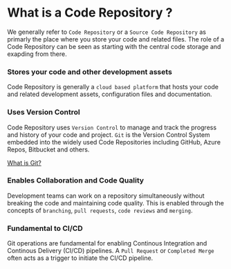 # What is a Code Repository ?

We generally refer to `Code Repository` or a `Source Code Repository` as primarly the place where you store your code and related files. The role of a Code Repository can be seen as starting with the central code storage and exapding from there.

### Stores your code and other development assets

Code Repository is generally a `cloud based platform` that hosts your code and related development assets, configuration files and documentation.

### Uses Version Control

Code Repository uses `Version Control` to manage and track the progress and history of your code and project. `Git` is the Version Control System embedded into the widely used Code Repositories including GitHub, Azure Repos, Bitbucket and others.

[What is Git?](/Tools/Git.md)

### Enables Collaboration and Code Quality

Development teams can work on a repository simultaneously without breaking the code and maintaining code quality. This is enabled through the concepts of `branching`, `pull requests`, `code reviews` and `merging`.

### Fundamental to CI/CD

Git operations are fundamental for enabling Continous Integration and Continous Delivery (CI/CD) pipelines. A `Pull Request` or `Completed Merge` often acts as a trigger to initiate the CI/CD pipeline.
